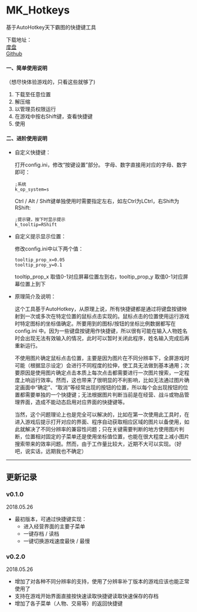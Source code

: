 # MK_Hotkeys
基于AutoHotkey天下霸图的快捷键工具

下载地址：  
[度盘](https://pan.baidu.com/s/1KxJ7imfTDixIGjzY_gS9yg)  
[Github](https://github.com/wf4gh/MK_Hotkeys/releases)  


#### 一、简单使用说明
（想尽快体验游戏的，只看这些就够了)  
1. 下载至任意位置  
2. 解压缩  
3. 以管理员权限运行  
4. 在游戏中按右Shift键，查看快捷键  
5. 使用

#### 二、进阶使用说明
- 自定义快捷键：

	打开config.ini，修改“按键设置”部分。
	字母、数字直接用对应的字母、数字即可：
	```
	;系统
	k_op_system=s
	```
	Ctrl / Alt / Shift键单独使用时需要指定左右，如左Ctrl为LCtrl，右Shift为RShift:
	```
	;提示键，按下时显示提示
	k_tooltip=RShift
	```

- 自定义提示显示位置：

	修改config.ini中以下两个值：
	```
	tooltip_prop_x=0.05
	tooltip_prop_y=0.1
	```
	tooltip_prop_x 取值0-1对应屏幕位置左到右，tooltip_prop_y 取值0-1对应屏幕位置上到下

- 原理简介及说明：

	这个工具基于AutoHotkey，从原理上说，所有快捷键都是通过将键盘按键映射到一次或多次在特定位置的鼠标点击实现的。鼠标点击的位置使用运行游戏时特定图标的坐标值确定。所要用到的图标/按钮的坐标比例数据都写在 config.ini 中。因为一些键盘按键用作快捷键，所以很有可能在输入人物姓名时会出现无法有效输入的情况，此时可以暂时关闭此程序，姓名输入完成后再重新运行。

	不使用图片确定鼠标点击位置，主要是因为图片在不同分辨率下，全屏游戏时可能（根据显示设定）会进行不同程度的拉伸，使工具无法做到基本通用；次要原因是使用图片确定点击本质上每次点击都需要进行一次图片搜索，一定程度上响运行效率。然而，这也带来了很明显的不利影响，比如无法通过图片确定画面中“确定”、“取消”等经常出现的按钮的位置，所以每个会出现按钮的位置都需要单独的一个快捷键；无法根据图片判断当前是在经营、战斗或物品管理界面，造成不能动态启用对应界面的快捷键等。

	当然，这个问题理论上也是完全可以解决的，比如在第一次使用此工具时，在进入游戏后提示打开对应的界面、程序自动获取相应区域的图片以备使用，如此就解决了不同分辨率的兼容性问题；只在关键需要判断的地方使用图片判断，位置相对固定的子菜单还是使用坐标值位置，也能在很大程度上减小图片搜索带来的效率问题。然而，由于工作量比较大，近期不大可以实现。（好吧，说实话，远期我也不确定）
---
## 更新记录
### v0.1.0
2018.05.26
- 最初版本，可通过快捷键实现：
	- 进入经营界面的主要子菜单
	- 一键存档 / 读档
	- 一键切换游戏速度最快 / 最慢

### v0.2.0
2018.05.26
- 增加了对各种不同分辨率的支持，使用了分辨率补丁版本的游戏应该也能正常使用了
- 支持在游戏开始界面直接按快速读取快捷键读取快速保存的存档
- 增加了各子菜单（人物、交易等）的返回快捷键